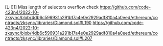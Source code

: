 [L-01] Miss length of selectors overflow check
https://github.com/code-423n4/2022-10-zksync/blob/4db6c596931a291b17a4e0e2929adf810a4a0eed/ethereum/contracts/zksync/libraries/Diamond.sol#L190
https://github.com/code-423n4/2022-10-zksync/blob/4db6c596931a291b17a4e0e2929adf810a4a0eed/ethereum/contracts/zksync/libraries/Diamond.sol#L207